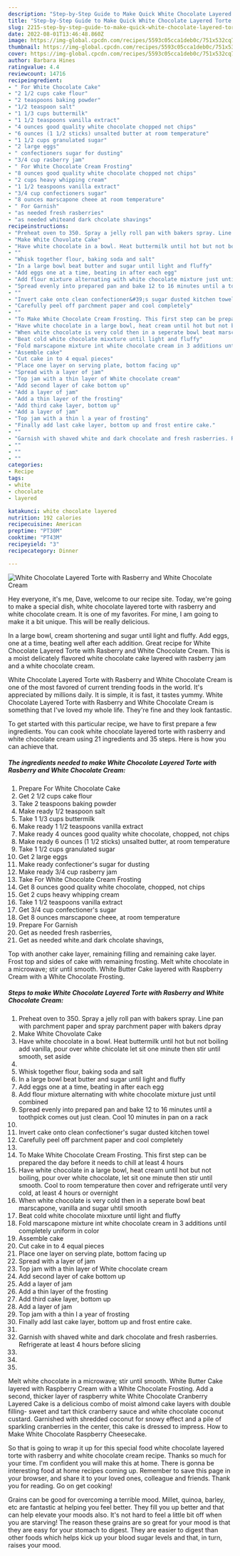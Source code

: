 ```yaml
---
description: "Step-by-Step Guide to Make Quick White Chocolate Layered Torte with Rasberry and White Chocolate Cream"
title: "Step-by-Step Guide to Make Quick White Chocolate Layered Torte with Rasberry and White Chocolate Cream"
slug: 2215-step-by-step-guide-to-make-quick-white-chocolate-layered-torte-with-rasberry-and-white-chocolate-cream
date: 2022-08-01T13:46:48.860Z
image: https://img-global.cpcdn.com/recipes/5593c05cca1deb0c/751x532cq70/white-chocolate-layered-torte-with-rasberry-and-white-chocolate-cream-recipe-main-photo.jpg
thumbnail: https://img-global.cpcdn.com/recipes/5593c05cca1deb0c/751x532cq70/white-chocolate-layered-torte-with-rasberry-and-white-chocolate-cream-recipe-main-photo.jpg
cover: https://img-global.cpcdn.com/recipes/5593c05cca1deb0c/751x532cq70/white-chocolate-layered-torte-with-rasberry-and-white-chocolate-cream-recipe-main-photo.jpg
author: Barbara Hines
ratingvalue: 4.4
reviewcount: 14716
recipeingredient:
- " For White Chocolate Cake"
- "2 1/2 cups cake flour"
- "2 teaspoons baking powder"
- "1/2 teaspoon salt"
- "1 1/3 cups buttermilk"
- "1 1/2 teaspoons vanilla extract"
- "4 ounces good quality white chocolate chopped not chips"
- "6 ounces (1 1/2 sticks) unsalted butter at room temperature"
- "1 1/2 cups granulated sugar"
- "2 large eggs"
- " confectioners sugar for dusting"
- "3/4 cup rasberry jam"
- " For White Chocolate Cream Frosting"
- "8 ounces good quality white chocolate chopped not chips"
- "2 cups heavy whipping cream"
- "1 1/2 teaspoons vanilla extract"
- "3/4 cup confectioners sugar"
- "8 ounces marscapone cheee at room temperature"
- " For Garnish"
- "as needed fresh rasberries"
- "as needed whiteand dark chcolate shavings"
recipeinstructions:
- "Preheat oven to 350. Spray a jelly roll pan with bakers spray. Line pan with parchment paper and spray parchment paper with bakers dpray"
- "Make White Chovolate Cake"
- "Have white chocolate in a bowl. Heat buttermilk until hot but not boiling add vanilla, pour over white chicolate let sit one minute then stir until smooth, set aside"
- ""
- "Whisk together flour, baking soda and salt"
- "In a large bowl beat butter and sugar until light and fluffy"
- "Add eggs one at a time, beating in after each egg"
- "Add flour mixture alternating with white chocolate mixture just until combined"
- "Spread evenly into prepared pan and bake 12 to 16 minutes until a toothpick comes out just clean. Cool 10 minutes in pan on a rack"
- ""
- "Invert cake onto clean confectioner&#39;s sugar dusted kitchen towel"
- "Carefully peel off parchment paper and cool completely"
- ""
- "To Make White Chocolate Cream Frosting. This first step can be prepared the day before it needs to chill at least 4 hours"
- "Have white chocolate in a large bowl, heat cream until hot but not boiling, pour over white chocolate, let sit one minute then stir until smooth. Cool to room temperature then cover and refrigerate until very cold, at least 4 hours or overnight"
- "When white chocolate is very cold then in a seperate bowl beat marscapone, vanilla and sugar uhtil smooth"
- "Beat cold white chocolate mixxture until light and fluffy"
- "Fold marscapone mixture int white chocolate cream in 3 additions until completely uniform in color"
- "Assemble cake"
- "Cut cake in to 4 equal pieces"
- "Place one layer on serving plate, bottom facing up"
- "Spread with a layer of jam"
- "Top jam with a thin layer of White chocolate cream"
- "Add second layer of cake bottom up"
- "Add a layer of jam"
- "Add a thin layer of the frosting"
- "Add third cake layer, bottom up"
- "Add a layer of jam"
- "Top jam with a thin l a year of frosting"
- "Finally add last cake layer, bottom up and frost entire cake."
- ""
- "Garnish with shaved white and dark chocolate and fresh rasberries. Refrigerate at least 4 hours before slicing"
- ""
- ""
- ""
categories:
- Recipe
tags:
- white
- chocolate
- layered

katakunci: white chocolate layered 
nutrition: 192 calories
recipecuisine: American
preptime: "PT30M"
cooktime: "PT43M"
recipeyield: "3"
recipecategory: Dinner

---
```



![White Chocolate Layered Torte with Rasberry and White Chocolate Cream](https://img-global.cpcdn.com/recipes/5593c05cca1deb0c/751x532cq70/white-chocolate-layered-torte-with-rasberry-and-white-chocolate-cream-recipe-main-photo.jpg)

Hey everyone, it's me, Dave, welcome to our recipe site. Today, we're going to make a special dish, white chocolate layered torte with rasberry and white chocolate cream. It is one of my favorites. For mine, I am going to make it a bit unique. This will be really delicious.

In a large bowl, cream shortening and sugar until light and fluffy. Add eggs, one at a time, beating well after each addition. Great recipe for White Chocolate Layered Torte with Rasberry and White Chocolate Cream. This is a moist delicately flavored white chocolate cake layered with rasberry jam and a white chocolate cream.

White Chocolate Layered Torte with Rasberry and White Chocolate Cream is one of the most favored of current trending foods in the world. It's appreciated by millions daily. It is simple, it is fast, it tastes yummy. White Chocolate Layered Torte with Rasberry and White Chocolate Cream is something that I've loved my whole life. They're fine and they look fantastic.


To get started with this particular recipe, we have to first prepare a few ingredients. You can cook white chocolate layered torte with rasberry and white chocolate cream using 21 ingredients and 35 steps. Here is how you can achieve that.

<!--inarticleads1-->

##### The ingredients needed to make White Chocolate Layered Torte with Rasberry and White Chocolate Cream:

1. Prepare  For White Chocolate Cake
1. Get 2 1/2 cups cake flour
1. Take 2 teaspoons baking powder
1. Make ready 1/2 teaspoon salt
1. Take 1 1/3 cups buttermilk
1. Make ready 1 1/2 teaspoons vanilla extract
1. Make ready 4 ounces good quality white chocolate, chopped, not chips
1. Make ready 6 ounces (1 1/2 sticks) unsalted butter, at room temperature
1. Take 1 1/2 cups granulated sugar
1. Get 2 large eggs
1. Make ready  confectioner&#39;s sugar for dusting
1. Make ready 3/4 cup rasberry jam
1. Take  For White Chocolate Cream Frosting
1. Get 8 ounces good quality white chocolate, chopped, not chips
1. Get 2 cups heavy whipping cream
1. Take 1 1/2 teaspoons vanilla extract
1. Get 3/4 cup confectioner&#39;s sugar
1. Get 8 ounces marscapone cheee, at room temperature
1. Prepare  For Garnish
1. Get as needed fresh rasberries,
1. Get as needed white.and dark chcolate shavings,


Top with another cake layer, remaining filling and remaining cake layer. Frost top and sides of cake with remaining frosting. Melt white chocolate in a microwave; stir until smooth. White Butter Cake layered with Raspberry Cream with a White Chocolate Frosting. 

<!--inarticleads2-->

##### Steps to make White Chocolate Layered Torte with Rasberry and White Chocolate Cream:

1. Preheat oven to 350. Spray a jelly roll pan with bakers spray. Line pan with parchment paper and spray parchment paper with bakers dpray
1. Make White Chovolate Cake
1. Have white chocolate in a bowl. Heat buttermilk until hot but not boiling add vanilla, pour over white chicolate let sit one minute then stir until smooth, set aside
1. 
1. Whisk together flour, baking soda and salt
1. In a large bowl beat butter and sugar until light and fluffy
1. Add eggs one at a time, beating in after each egg
1. Add flour mixture alternating with white chocolate mixture just until combined
1. Spread evenly into prepared pan and bake 12 to 16 minutes until a toothpick comes out just clean. Cool 10 minutes in pan on a rack
1. 
1. Invert cake onto clean confectioner&#39;s sugar dusted kitchen towel
1. Carefully peel off parchment paper and cool completely
1. 
1. To Make White Chocolate Cream Frosting. This first step can be prepared the day before it needs to chill at least 4 hours
1. Have white chocolate in a large bowl, heat cream until hot but not boiling, pour over white chocolate, let sit one minute then stir until smooth. Cool to room temperature then cover and refrigerate until very cold, at least 4 hours or overnight
1. When white chocolate is very cold then in a seperate bowl beat marscapone, vanilla and sugar uhtil smooth
1. Beat cold white chocolate mixxture until light and fluffy
1. Fold marscapone mixture int white chocolate cream in 3 additions until completely uniform in color
1. Assemble cake
1. Cut cake in to 4 equal pieces
1. Place one layer on serving plate, bottom facing up
1. Spread with a layer of jam
1. Top jam with a thin layer of White chocolate cream
1. Add second layer of cake bottom up
1. Add a layer of jam
1. Add a thin layer of the frosting
1. Add third cake layer, bottom up
1. Add a layer of jam
1. Top jam with a thin l a year of frosting
1. Finally add last cake layer, bottom up and frost entire cake.
1. 
1. Garnish with shaved white and dark chocolate and fresh rasberries. Refrigerate at least 4 hours before slicing
1. 
1. 
1. 


Melt white chocolate in a microwave; stir until smooth. White Butter Cake layered with Raspberry Cream with a White Chocolate Frosting. Add a second, thicker layer of raspberry white White Chocolate Cranberry Layered Cake is a delicious combo of moist almond cake layers with double filling- sweet and tart thick cranberry sauce and white chocolate coconut custard. Garnished with shredded coconut for snowy effect and a pile of sparkling cranberries in the center, this cake is dressed to impress. How to Make White Chocolate Raspberry Cheesecake. 

So that is going to wrap it up for this special food white chocolate layered torte with rasberry and white chocolate cream recipe. Thanks so much for your time. I'm confident you will make this at home. There is gonna be interesting food at home recipes coming up. Remember to save this page in your browser, and share it to your loved ones, colleague and friends. Thank you for reading. Go on get cooking!

Grains can be good for overcoming a terrible mood. Millet, quinoa, barley, etc are fantastic at helping you feel better. They fill you up better and that can help elevate your moods also. It's not hard to feel a little bit off when you are starving! The reason these grains are so great for your mood is that they are easy for your stomach to digest. They are easier to digest than other foods which helps kick up your blood sugar levels and that, in turn, raises your mood.
